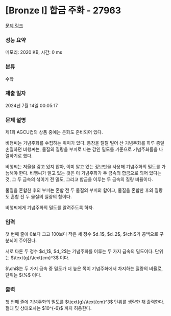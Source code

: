 # [Bronze I] 합금 주화 - 27963 

[문제 링크](https://www.acmicpc.net/problem/27963) 

### 성능 요약

메모리: 2020 KB, 시간: 0 ms

### 분류

수학

### 제출 일자

2024년 7월 14일 00:05:17

### 문제 설명

<p>제1회 AGCU컵의 상품 중에는 은화도 준비되어 있다.</p>

<p>비행씨는 기념주화를 수집하는 취미가 있다. 통장을 탈탈 털어 산 기념주화를 하루 종일 손질하던 비행씨는, 물질의 질량을 부피로 나눈 값인 밀도를 기준으로 기념주화들을 나열하기로 했다.</p>

<p>비행씨는 저울을 갖고 있지 않아, 이미 알고 있는 정보만을 사용해 기념주화의 밀도를 가늠해야 한다. 비행씨가 알고 있는 것은 이 기념주화가 두 금속의 합금으로 되어 있다는 것, 그 두 금속의 섞이기 전 밀도, 그리고 합금을 이루는 두 금속의 질량 비율이다.</p>

<p>물질을 혼합한 후의 부피는 혼합 전 두 물질의 부피의 합이고, 물질을 혼합한 후의 질량도 혼합 전 두 물질의 질량의 합이다.</p>

<p>비행씨에게 기념주화의 밀도를 알려주도록 하자.</p>

### 입력 

 <p>첫 번째 줄에 0보다 크고 100보다 작은 세 정수 $d_1$, $d_2$, $\chi$가 공백으로 구분되어 주어진다.</p>

<p>서로 다른 두 정수 $d_1$, $d_2$는 기념주화를 이루는 두 가지 금속의 밀도이다. 단위는 $\text{g}/\text{cm}^3$ 이다.</p>

<p>$\chi$는 두 가지 금속 중 밀도가 더 높은 쪽이 기념주화에서 차지하는 질량의 비율로, 단위는 $\%$ 이다.</p>

### 출력 

 <p>첫 번째 줄에 기념주화의 밀도를 $\text{g}/\text{cm}^3$ 단위를 생략한 채 출력한다. 절대 및 상대오차는 $10^{-6}$ 까지 허용한다.</p>

